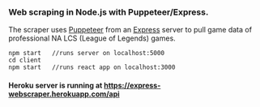 ### Web scraping in Node.js with Puppeteer/Express.

The scraper uses [Puppeteer](https://developer.chrome.com/docs/puppeteer/) from an [Express](https://www.npmjs.com/package/express) server to pull game data of professional NA LCS (League of Legends) games.

```
npm start   //runs server on localhost:5000
cd client
npm start   //runs react app on localhost:3000
```

#### Heroku server is running at https://express-webscraper.herokuapp.com/api